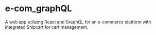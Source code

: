 # e-com_graphQL
A web app utilizing React and GraphQL for an e-commerce platform with integrated Snipcart for cart management. 
